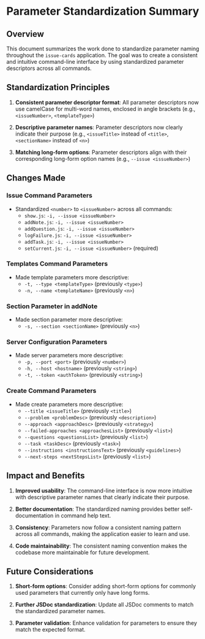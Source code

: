 # Parameter Standardization Summary

## Overview

This document summarizes the work done to standardize parameter naming throughout the `issue-cards` application. The goal was to create a consistent and intuitive command-line interface by using standardized parameter descriptors across all commands.

## Standardization Principles

1. **Consistent parameter descriptor format**: All parameter descriptors now use camelCase for multi-word names, enclosed in angle brackets (e.g., `<issueNumber>`, `<templateType>`)

2. **Descriptive parameter names**: Parameter descriptors now clearly indicate their purpose (e.g., `<issueTitle>` instead of `<title>`, `<sectionName>` instead of `<n>`)

3. **Matching long-form options**: Parameter descriptors align with their corresponding long-form option names (e.g., `--issue <issueNumber>`)

## Changes Made

### Issue Command Parameters
- Standardized `<number>` to `<issueNumber>` across all commands:
  - `show.js`: `-i, --issue <issueNumber>`
  - `addNote.js`: `-i, --issue <issueNumber>`
  - `addQuestion.js`: `-i, --issue <issueNumber>`
  - `logFailure.js`: `-i, --issue <issueNumber>`
  - `addTask.js`: `-i, --issue <issueNumber>`
  - `setCurrent.js`: `-i, --issue <issueNumber>` (required)

### Templates Command Parameters
- Made template parameters more descriptive:
  - `-t, --type <templateType>` (previously `<type>`)
  - `-n, --name <templateName>` (previously `<n>`)

### Section Parameter in addNote
- Made section parameter more descriptive:
  - `-s, --section <sectionName>` (previously `<n>`)

### Server Configuration Parameters
- Made server parameters more descriptive:
  - `-p, --port <port>` (previously `<number>`)
  - `-h, --host <hostname>` (previously `<string>`)
  - `-t, --token <authToken>` (previously `<string>`)

### Create Command Parameters
- Made create parameters more descriptive:
  - `--title <issueTitle>` (previously `<title>`)
  - `--problem <problemDesc>` (previously `<description>`)
  - `--approach <approachDesc>` (previously `<strategy>`)
  - `--failed-approaches <approachesList>` (previously `<list>`)
  - `--questions <questionsList>` (previously `<list>`)
  - `--task <taskDesc>` (previously `<task>`)
  - `--instructions <instructionsText>` (previously `<guidelines>`)
  - `--next-steps <nextStepsList>` (previously `<list>`)

## Impact and Benefits

1. **Improved usability**: The command-line interface is now more intuitive with descriptive parameter names that clearly indicate their purpose.

2. **Better documentation**: The standardized naming provides better self-documentation in command help text.

3. **Consistency**: Parameters now follow a consistent naming pattern across all commands, making the application easier to learn and use.

4. **Code maintainability**: The consistent naming convention makes the codebase more maintainable for future development.

## Future Considerations

1. **Short-form options**: Consider adding short-form options for commonly used parameters that currently only have long forms.

2. **Further JSDoc standardization**: Update all JSDoc comments to match the standardized parameter names.

3. **Parameter validation**: Enhance validation for parameters to ensure they match the expected format.